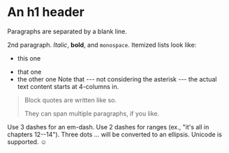 An h1 header
============

Paragraphs are separated by a blank line.

2nd paragraph. *Italic*, **bold**, and `monospace`. Itemized lists
look like:

  - this one
  * that one
  * the other one
Note that --- not considering the asterisk --- the actual text
content starts at 4-columns in.

> Block quotes are
> written like so.
>
> They can span multiple paragraphs,
> if you like.

Use 3 dashes for an em-dash. Use 2 dashes for ranges (ex., "it's all
in chapters 12--14"). Three dots ... will be converted to an ellipsis.
Unicode is supported. ☺

